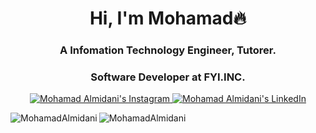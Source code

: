 <h1 align="center">Hi, I'm Mohamad🔥</h1>
<h3 align="center">A Infomation Technology Engineer, Tutorer.</h3>
<h3 align="center">Software Developer at FYI.INC.</h3>

<p align="center">
  <a href="http://instagram.com/m.m.midani/">
    <img src="https://img.shields.io/badge/follow-%40mmalmidani%20177+-1DA1F2?label=Instagram&logo=instagram&style=for-the-badge&color=blue" alt="Mohamad Almidani's Instagram"/>
  </a>
  <a href="https://www.linkedin.com/in/mmalmidani/">
    <img src="https://img.shields.io/badge/follow-%40mmalmidani%20800+-1DA1F2?label=LinkedIn&logo=linkedin&style=for-the-badge&color=blue" alt="Mohamad Almidani's LinkedIn"/>
  </a>
</p>

<p><img align="left" src="https://github-readme-stats.vercel.app/api/top-langs?username=MouazMidani&show_icons=true&locale=en&layout=compact&theme=great-gatsby" alt="MohamadAlmidani" /></p>

<p><img align="center" src="https://github-readme-streak-stats.herokuapp.com/?user=MouazMidani&&theme=great-gatsby" alt="MohamadAlmidani" /></p>

<!---MouazMidani/MouazMidani is a ✨ special ✨ repository because its `README.md` (this file) appears on your GitHub profile.
You can click the Preview link to take a look at your changes.--->
